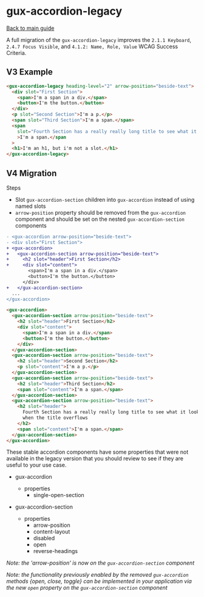 # gux-accordion-legacy

[Back to main guide](./readme.md)

A full migration of the `gux-accordion-legacy` improves the `2.1.1 Keyboard`, `2.4.7 Focus Visible`, and `4.1.2: Name, Role, Value` WCAG Success Criteria.

## V3 Example

```html
<gux-accordion-legacy heading-level="2" arrow-position="beside-text">
  <div slot="First Section">
    <span>I'm a span in a div.</span>
    <button>I'm the button.</button>
  </div>
  <p slot="Second Section">I'm a p.</p>
  <span slot="Third Section">I'm a span.</span>
  <span
    slot="Fourth Section has a really really long title to see what it looks like when the title overflows"
    >I'm a span.</span
  >
  <h1>I'm an h1, but i'm not a slot.</h1>
</gux-accordion-legacy>
```

## V4 Migration

Steps

- Slot `gux-accordion-section` children into `gux-accordion` instead of using named slots
- `arrow-position` property should be removed from the `gux-accordion` component and should be set on the nested `gux-accordion-section` components

```diff
- <gux-accordion arrow-position="beside-text">
- <div slot="First Section">
+ <gux-accordion>
+   <gux-accordion-section arrow-position="beside-text">
+     <h2 slot="header">First Section</h2>
+     <div slot="content">
        <span>I'm a span in a div.</span>
        <button>I'm the button.</button>
      </div>
+   </gux-accordion-section>
  ...
</gux-accordion>
```

```html
<gux-accordion>
  <gux-accordion-section arrow-position="beside-text">
    <h2 slot="header">First Section</h2>
    <div slot="content">
      <span>I'm a span in a div.</span>
      <button>I'm the button.</button>
    </div>
  </gux-accordion-section>
  <gux-accordion-section arrow-position="beside-text">
    <h2 slot="header">Second Section</h2>
    <p slot="content">I'm a p.</p>
  </gux-accordion-section>
  <gux-accordion-section arrow-position="beside-text">
    <h2 slot="header">Third Section</h2>
    <span slot="content">I'm a span.</span>
  </gux-accordion-section>
  <gux-accordion-section arrow-position="beside-text">
    <h2 slot="header">
      Fourth Section has a really really long title to see what it looks like
      when the title overflows
    </h2>
    <span slot="content">I'm a span.</span>
  </gux-accordion-section>
</gux-accordion>
```

These stable accordion components have some properties that were not available in the legacy version that you should review to see if they are useful to your use case.

- gux-accordion
  - properties
    - single-open-section

- gux-accordion-section
  - properties
    - arrow-position
    - content-layout
    - disabled
    - open
    - reverse-headings

_Note: the 'arrow-position' is now on the `gux-accordion-section` component_

_Note: the functionality previously enabled by the removed `gux-accordion` methods {open, close, toggle} can be implemented in your application via the new `open` property on the `gux-accordion-section` component_
